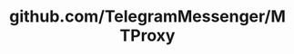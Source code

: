 ---
layout: post
title: github.com/TelegramMessenger/MTProxy
categories: link
tags: [انگلیسی, گیت‌هاب, برنامه‌نویسی]
---